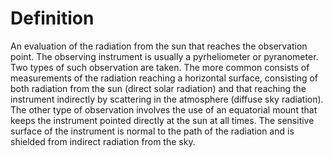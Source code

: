 # Definition

An evaluation of the radiation from the sun that reaches the observation
point. The observing instrument is usually a pyrheliometer or
pyranometer. Two types of such observation are taken. The more common
consists of measurements of the radiation reaching a horizontal surface,
consisting of both radiation from the sun (direct solar radiation) and
that reaching the instrument indirectly by scattering in the atmosphere
(diffuse sky radiation). The other type of observation involves the use
of an equatorial mount that keeps the instrument pointed directly at the
sun at all times. The sensitive surface of the instrument is normal to
the path of the radiation and is shielded from indirect radiation from
the sky.
